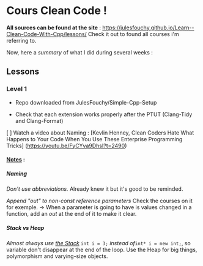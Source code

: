 # Cours Clean Code !


**All sources can be found at the site** : https://julesfouchy.github.io/Learn--Clean-Code-With-Cpp/lessons/
Check it out to found all courses i'm referring to.

Now, here a *summary* of what I did during several weeks :


## Lessons

### Level 1

- Repo downloaded from JulesFouchy/Simple-Cpp-Setup

- Check that each extension works properly after the PTUT (Clang-Tidy and Clang-Format)

[ ] Watch a video about Naming : [Kevlin Henney, Clean Coders Hate What Happens to Your Code When You Use These Enterprise Programming Tricks] (https://youtu.be/FyCYva9DhsI?t=2490)

#### <ins>Notes</ins> :

##### Naming
_Don't use abbreviations._ Already knew it but it's good to be reminded.

_Append "out" to non-const reference parameters_ Check the courses on it for exemple.
-> When a parameter is going to have is values changed in a function, add an _out_ at the end of it to make it clear.

##### Stack vs Heap

_Almost always use <ins>the Stack</ins>_ `int i = 3;` _instead of_`int* i = new int;`, so variable don't disappear at the end of the loop.
Use the Heap for big things, polymorphism and varying-size objects.

##### 